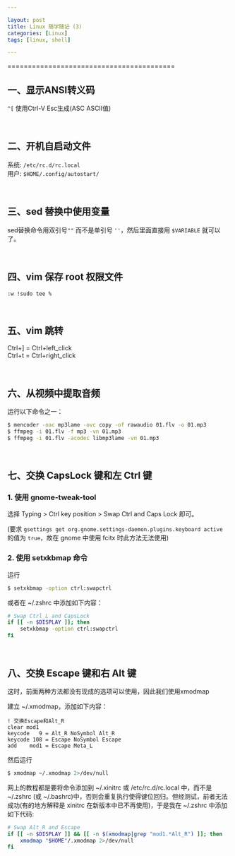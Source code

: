 ```yaml
---

layout: post
title: Linux 随学随记 (3)
categories: [Linux]
tags: [linux, shell]

---
```


=========================================

## 一、显示ANSI转义码

`^[`  使用Ctrl-V Esc生成(ASC ASCII值)

  <br />

## 二、开机自启动文件

系统: `/etc/rc.d/rc.local`  
用户: `$HOME/.config/autostart/`

  <br />

## 三、sed 替换中使用变量

sed替换命令用双引号`""` 而不是单引号 `''`，然后里面直接用 `$VARIABLE` 就可以了。

  <br />

## 四、vim 保存 root 权限文件

`:w !sudo tee %`

  <br />

## 五、vim 跳转

Ctrl+] = Ctrl+left\_click  
Ctrl+t = Ctrl+right\_click

  <br />

## 六、从视频中提取音频

运行以下命令之一：

```bash
$ mencoder -oac mp3lame -ovc copy -of rawaudio 01.flv -o 01.mp3
$ ffmpeg -i 01.flv -f mp3 -vn 01.mp3
$ ffmpeg -i 01.flv -acodec libmp3lame -vn 01.mp3
```

  <br />

## 七、交换 CapsLock 键和左 Ctrl 键

### 1. 使用 gnome-tweak-tool

选择 Typing > Ctrl key position > Swap Ctrl and Caps Lock 即可。

(要求 `gsettings get org.gnome.settings-daemon.plugins.keyboard active` 的值为 `true`，故在 gnome 中使用 fcitx 时此方法无法使用)

### 2. 使用 setxkbmap 命令

运行

```bash
$ setxkbmap -option ctrl:swapctrl
```

或者在 ~/.zshrc 中添加如下内容：

```bash
# Swap Ctrl_L and CapsLock
if [[ -n $DISPLAY ]]; then
	setxkbmap -option ctrl:swapctrl
fi
```

  <br />

## 八、交换 Escape 键和右 Alt 键

这时，前面两种方法都没有现成的选项可以使用，因此我们使用xmodmap

建立 ~/.xmodmap，添加如下内容：

```
! 交换Escape和Alt_R
clear mod1
keycode   9 = Alt_R NoSymbol Alt_R
keycode 108 = Escape NoSymbol Escape
add    mod1 = Escape Meta_L
```

然后运行

```bash
$ xmodmap ~/.xmodmap 2>/dev/null
```

网上的教程都是要将命令添加到 ~/.xinitrc 或 /etc/rc.d/rc.local 中，而不是 ~/.zshrc (或 ~/.bashrc)中，否则会重复执行使得键位回归。但经测试，前者无法成功(有的地方解释是 xinitrc 在新版本中已不再使用)，于是我在 ~/.zshrc 中添加如下代码:

```bash
# Swap Alt_R and Escape
if [[ -n $DISPLAY ]] && [[ -n $(xmodmap|grep "mod1.*Alt_R") ]]; then
	xmodmap "$HOME"/.xmodmap 2>/dev/null
fi
```

  <br />
